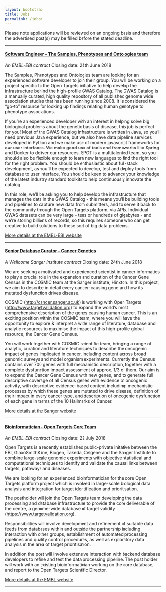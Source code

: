 ```yaml
---
layout: bootstrap
title: Jobs
permalink: /jobs/
---
```


Please note applications will be reviewed on an ongoing basis and therefore the advertised post(s) may be filled before the stated deadline. 


***
#### [Software Engineer - The Samples, Phenotypes and Ontologies team](https://www.embl.de/jobs/searchjobs/index.php?ref=EBI_01229)
*An EMBL-EBI contract*
Closing date: 24th June 2018

The Samples, Phenotypes and Ontologies team are looking for an experienced software developer to join their group. You will be working on a project specific to the Open Targets initiative to help develop the infrastructure behind the high-profile GWAS Catalog. The GWAS Catalog is a manually curated, high quality repository of all published genome wide association studies that has been running since 2008. It is considered the “go-to” resource for looking up findings relating human genotype to phenotype associations.

If you’re an experienced developer with an interest in helping solve big biological problems about the genetic basis of disease, this job is perfect for you! Most of the GWAS Catalog infrastructure is written in Java, so you’ll need previous Java experience, but we also have data pipeline services developed in Python and we make use of modern javascript frameworks for our user interfaces. We make good use of tools and frameworks like Spring and Docker to deliver our resources. SPOT is a multitalented team, so you should also be flexible enough to learn new languages to find the right tool for the right problem. You should be enthusiastic about full-stack development, as you’ll be expected to develop, test and deploy tools from database to user interface. You should be keen to advance your knowledge of the latest industry standard toolkits to help continuously innovate the catalog.

In this role, we’ll be asking you to help develop the infrastructure that manages the data in the GWAS Catalog - this means you’ll be building tools and pipelines to capture new data from submitters, and to serve it back to the community through the Open Targets platform, via APIs. Individual GWAS datasets can be very large - tens or hundreds of gigabytes - and we’re storing billions of records, so this requires someone who can get creative to build solutions to these sort of big data problems.

[More details at the EMBL-EBI website](https://www.embl.de/jobs/searchjobs/index.php?ref=EBI_01229)


***
#### [Senior Database Curator - Cancer Genetics](https://jobs.sanger.ac.uk/wd/plsql/wd_portal.show_job?p_web_site_id=1764&p_web_page_id=352145)
*A Wellcome Sanger Institute contract*
Closing date: 24th June 2018

We are seeking a motivated and experienced scientist in cancer informatics to play a crucial role in the expansion and curation of the Cancer Gene Census in the COSMIC team at the Sanger institute, Hinxton. In this project, we aim to describe in detail every cancer-causing gene and how its mutated dysfunction drives disease.

COSMIC (http://cancer.sanger.ac.uk) is working with Open Targets (http://www.targetvalidation.org) to expand the world’s most comprehensive description of the genes causing human cancer. This is an exciting position within the COSMIC team, where you will have the opportunity to explore & interpret a wide range of literature, database and analytic resources to maximise the impact of this high-profile global resource, the Cancer Gene Census.

You will work together with COSMIC scientific team, bringing a range of analytic, curation and literature techniques to describe the oncogenic impact of genes implicated in cancer, including content across broad genomic surveys and model organism experiments. Currently the Census contains over 700 genes with full mechanistic description, together with a complete dysfunction impact assessment of approx. 1/3 of them. Our aim is to expand the Cancer Gene Census with new genes, and to generate full descriptive coverage of all Census genes with evidence of oncogenic activity, with descriptive evidence-based content including: mechanistic processes by which these genes are mutated to drive disease, definition of their impact in every cancer type, and description of oncogenic dysfunction of each gene in terms of the 10 Hallmarks of Cancer.

[More details at the Sanger website](https://jobs.sanger.ac.uk/wd/plsql/wd_portal.show_job?p_web_site_id=1764&p_web_page_id=352145)


***
#### [Bioinformatician - Open Targets Core Team](https://ig14.i-grasp.com/fe/tpl_embl01.asp?newms=jj&id=56579&aid=15470)
*An EMBL-EBI contract*
Closing date: 22 July 2018

Open Targets is a recently established public-private initative between the EBI, GlaxoSmithKline, Biogen, Takeda, Celgene and the Sanger Institute to combine large-scale genomic experiments with objective statistical and computational techniques to identify and validate the causal links between targets, pathways and diseases.

We are looking for an experienced bioinformatician for the core Open Targets platform project which is involved in large-scale biological data analysis and integration for target identification and prioritisation.

The postholder will join the Open Targets team developing the data processing and database infrastructure to provide the core deliverable of the centre, a genome-wide database of target validity (https://www.targetvalidation.org).

Responsibilities will involve development and refinement of suitable data feeds from databases within and outside the partnership including interaction with other groups, establishment of automated processing pipelines and quality control procedures, as well as exploratory data analysis in the area of target prioritisation.

In addition the post will involve extensive interaction with backend database developers to refine and test the data processing pipeline.
The post holder will work with an existing bioinformatician working on the core database, and report to the Open Targets Scientific Director.

[More details at the EMBL website](https://ig14.i-grasp.com/fe/tpl_embl01.asp?newms=jj&id=56579&aid=15470)


***
